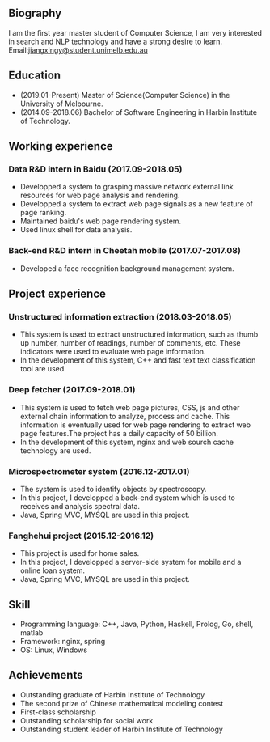 
## Biography

I am the first year master student of Computer Science, I am very interested in search and NLP technology and have a strong desire to learn.
<br>
Email:jiangxingy@student.unimelb.edu.au<br>


## Education
* (2019.01-Present) Master of Science(Computer Science) in the University of Melbourne.<br>
* (2014.09-2018.06) Bachelor of Software Engineering in Harbin Institute of Technology.<br>


## Working experience

### Data R&D intern in Baidu (2017.09-2018.05)

* Developped a system to grasping massive network external link resources for web page analysis and rendering. 
* Developped a system to extract web page signals as a new feature of page ranking.
* Maintained baidu's web page rendering system.
* Used linux shell for data analysis.

### Back-end R&D intern in Cheetah mobile (2017.07-2017.08)

* Developed a face recognition background management system.

## Project experience


### Unstructured information extraction (2018.03-2018.05)

* This system is used to extract unstructured information, such as thumb up number, number of readings, number of comments, etc. These indicators were used to evaluate web page information.<br>
* In the development of this system, C++ and fast text text classification tool are used.

### Deep fetcher (2017.09-2018.01)

* This system is used to fetch web page pictures, CSS, js and other external chain information to analyze, process and cache. This information is eventually used for web page rendering to extract web page features.The project has a daily capacity of 50 billion.
* In the development of this system, nginx and web sourch cache technology are used.

### Microspectrometer system (2016.12-2017.01)

* The system is used to identify objects by spectroscopy.<br>
* In this project, I developped a back-end system which is used to receives and analysis spectral data.<br>
* Java, Spring MVC, MYSQL are used in this project.

### Fanghehui project (2015.12-2016.12)

* This project is used for home sales.<br> 
* In this project, I developped a server-side system for mobile and a online loan system. <br>
* Java, Spring MVC, MYSQL are used in this project.

## Skill

* Programming language: C++, Java, Python, Haskell, Prolog, Go, shell, matlab
* Framework: nginx, spring
* OS: Linux, Windows

## Achievements

* Outstanding graduate of Harbin Institute of Technology
* The second prize of Chinese mathematical modeling contest
* First-class scholarship
* Outstanding scholarship for social work
* Outstanding student leader of Harbin Institute of Technology
